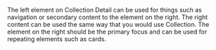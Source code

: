 The left element on Collection Detail can be used for things such as navigation or secondary content to the element on the right. The right content can be used the same way that you would use Collection. The element on the right should be the primary focus and can be used for repeating elements such as cards.
